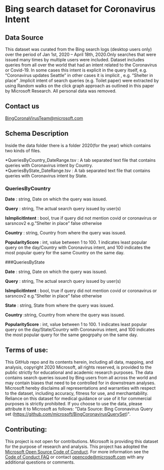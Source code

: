 # Bing search dataset for Coronavirus Intent  

## Data Source  
This dataset was curated from the Bing search logs (desktop users only) over the period of Jan 1st, 2020 – April 18th, 2020.Only searches that were issued many times by multiple users were included. Dataset includes queries from all over the world that had an intent related to the Coronavirus or Covid-19. In some cases this intent is explicit in the query itself, e.g. “Coronavirus updates Seattle” in other cases it is implicit , e.g. “Shelter in place” .Implicit intent of search queries (e.g. Toilet paper) were extracted by using Random walks on the click graph approach as outlined in this paper by Microsoft Research. All personal data was removed.


## Contact us
BingCoronaVirusTeam@microsoft.com


## Schema Description  

Inside the data folder there is a folder 2020(for the year) which contains two kinds of files. 

*QueriesByCountry_DateRange.tsv : A tab separated text file that contains queries with Coronavirus intent by Country.   
*QueriesByState_DateRange.tsv	: A tab separated text file that contains queries with Coronavirus intent by State. 


### QueriesByCountry  

**Date** : string, Date on which the query was issued.  

**Query** : string, The actual search query issued by user(s)  

**IsImplicitIntent** : bool, true if query did not mention covid or coronavirus or sarsncov2 e.g.”Shelter in place” false otherwise  

**Country** : string, Country from where the query was issued.  

**PopularityScore** : int, value between 1 to 100. 1 indicates least popular query on the day/Country with Coronavirus intent, and 100 indicates the most popular query for the same Country on the same day.  


###QueriesByState  

**Date** : string, Date on which the query was issued.  

**Query** : string, The actual search query issued by user(s)  

**IsImplicitIntent** : bool, true if query did not mention covid or coronavirus or sarsncov2 e.g.”Shelter in place” false otherwise  

**State** : string, State from where the query was issued. 

**Country** :string, Country from where the query was issued.  

**PopularityScore** : int, value between 1 to 100. 1 indicates least popular query on the day/State/Country with Coronavirus intent, and 100 indicates the most popular query for the same geogrpahy on the same day.  



## Terms of use:  

This GitHub repo and its contents herein, including all data, mapping, and analysis, copyright 2020 Microsoft, all rights reserved, is provided to the public strictly for educational and academic research purposes. The data contains search queries issued by Bing users from all across the world and may contain biases that need to be controlled for in downstream analyses.  Microsoft hereby disclaims all representations and warranties with respect to the dataset, including accuracy, fitness for use, and merchantability. Reliance on this dataset for medical guidance or use of it for commercial purposes is strictly prohibited. If you choose to use the data, please attribute it to Microsoft as follows: "Data Source: Bing Coronavirus Query set (https://github.com/microsoft/BingCoronavirusQuerySet)".


## Contributing:  

This project is not open for contributions.  Microsoft is providing this dataset for the purpose of research and analysis.
This project has adopted the [Microsoft Open Source Code of Conduct](https://opensource.microsoft.com/codeofconduct/).
For more information see the [Code of Conduct FAQ](https://opensource.microsoft.com/codeofconduct/faq/) or
contact [opencode@microsoft.com](mailto:opencode@microsoft.com) with any additional questions or comments.
